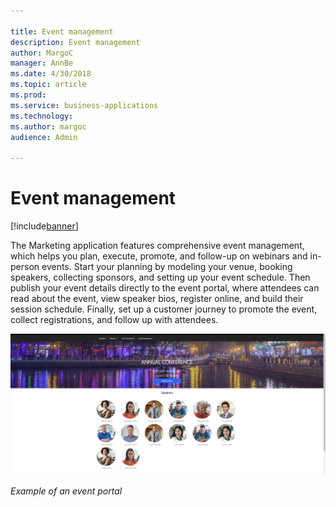 ```yaml
---

title: Event management
description: Event management
author: MargoC
manager: AnnBe
ms.date: 4/30/2018
ms.topic: article
ms.prod: 
ms.service: business-applications
ms.technology: 
ms.author: margoc
audience: Admin

---
```

#  Event management




[!include[banner](../../../includes/banner.md)]

The Marketing application features comprehensive event management, which helps
you plan, execute, promote, and follow-up on webinars and in-person events.
Start your planning by modeling your venue, booking speakers, collecting
sponsors, and setting up your event schedule. Then publish your event details
directly to the event portal, where attendees can read about the event, view
speaker bios, register online, and build their session schedule. Finally, set up
a customer journey to promote the event, collect registrations, and follow up
with attendees.

![A screenshot of an example event portal. ](media/event-management-1.png "A screenshot of an example event portal. ")
<!-- Marketing_EventManagement_A.png -->


*Example of an event portal*
